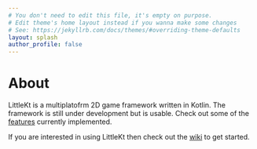 ```yaml
---
# You don't need to edit this file, it's empty on purpose.
# Edit theme's home layout instead if you wanna make some changes
# See: https://jekyllrb.com/docs/themes/#overriding-theme-defaults
layout: splash
author_profile: false
---
```


# About

LittleKt is a multiplatofrm 2D game framework written in Kotlin. The framework is still under development but is usable. Check out some of the [features](/features/) currently implemented.

If you are interested in using LittleKt then check out the [wiki](/wiki/) to get started.
